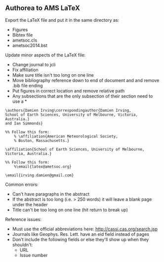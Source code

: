 ## Authorea to AMS LaTeX

Export the LaTeX file and put it in the same directory as:  
* Figures  
* Bibtex file  
* ametsoc.cls  
* ametsoc2014.bst  

Update minor aspects of the LaTeX file:  
* Change journal to jcli  
* Fix affiliation  
* Make sure title isn't too long on one line  
* Move bibliography reference down to end of document and and remove .bib file ending  
* Put figures in correct location and remove relative path  
* Any subsections that are the only subsection of their section need to use a *  

```
\authors{Damien Irving\correspondingauthor{Damien Irving, 
School of Earth Sciences, University of Melbourne, Victoria, Australia.}
and Ian Simmonds}

%% Follow this form:
    % \affiliation{American Meteorological Society, 
    % Boston, Massachusetts.}

\affiliation{School of Earth Sciences, University of Melbourne, Victoria, Australia.}

%% Follow this form:
    %\email{latex@ametsoc.org}

\email{irving.damien@gmail.com}
```  

Common errors:  
* Can't have paragraphs in the abstract   
* If the abstract is too long (i.e. > 250 words) it will leave a blank page under the header  
* Title can't be too long on one line (hit return to break up)  

Reference issues:  
* Must use the official abbreviations here: http://cassi.cas.org/search.jsp  
* Journals like Geophys. Res. Lett. have an eid field instead of pages   
* Don't include the following fields or else they'll show up when they shouldn't:  
  * URL  
  * Issue number  